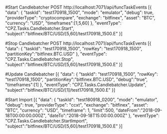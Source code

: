 #Start Candlebatcher
POST http://localhost:7071/api/funcTaskEvents
[{
  "data": {
  	  "taskId": "test170918_1500",
      "mode": "emulator",
      "debug": true,
      "providerType": "cryptocompare",
      "exchange": "bitfinex",
      "asset": "BTC",
      "currency": "USD",
      "timeframes":[1,5,60]
    },
  "eventType": "CPZ.Tasks.Candlebatcher.Start",
  "subject":"bitfinex/BTC/USD/[5,60]/test170918_1500.E"
}]

#Stop Candlebatcher
POST http://localhost:7071/api/funcTaskEvents
[{
  "data": {
  	  "taskId": "test170918_1500",
      "rowKey": "test170918_1500",
      "partitionKey":"bitfinex.BTC.USD"
    },
  "eventType": "CPZ.Tasks.Candlebatcher.Stop",
  "subject":"bitfinex/BTC/USD/[5,60]/test170918_1500.E"
}]

#Update Candlebatcher
[{
  "data": {
  	  "taskId": "test170918_1500",
      "rowKey": "test170918_1500",
      "partitionKey":"bitfinex.BTC.USD",
      "debug":"true",
      "timeframes":[1]
    },
  "eventType": "CPZ.Tasks.Candlebatcher.Update",
  "subject":"bitfinex/BTC/USD/[1]/test170918_1500.E"
}]

#Start Import
[{
  "data": {
  	  "taskId": "test180918_0200",
      "mode": "emulator",
      "debug": true,
      "providerType": "ccxt",
      "exchange": "bitfinex",
      "asset": "BTC",
      "currency": "USD",
      "timeframe": 1,
      "limit":500,
      "dateFrom":"2018-09-18T00:00:00.000Z",
      "dateTo":"2018-09-18T15:00:00.000Z"
    },
  "eventType": "CPZ.Tasks.Candlebatcher.StartImport",
  "subject":"bitfinex/BTC/USD/[5,60]/test170918_1500.E"
}]